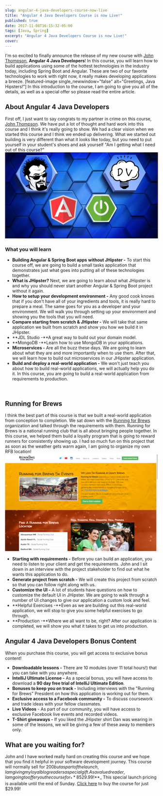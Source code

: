 ```yaml
---
slug: angular-4-java-developers-course-now-live
title: "Angular 4 Java Developers Course is now Live!"
published: true
date: 2017-11-08T16:15:32-05:00
tags: [Java, Spring]
excerpt: "Angular 4 Java Developers Course is now Live!"
cover: 
---
```


<span style="font-weight: 400;">I'm so excited to finally announce the release of my new course with [John Thompson](https://springframework.guru), **Angular 4 Java Developers**! In this course, you will learn how to build applications using some of the hottest technologies in the industry today, including Spring Boot and Angular. These are two of our favorite technologies to work with right now, it really makes developing applications a breeze.</span> \[featured-image single\_newwindow="false" alt="Greetings, Java Hipsters!"\] In this introduction to the course, I am going to give you all of the details, as well as a special offer so please read the entire article. 

## About Angular 4 Java Developers

First off, I just want to say congrats to my partner in crime on this course, [John Thompson](https://springframework.guru). We have put a lot of thought and hard work into this course and I think it's really going to show. We had a clear vision when we started this course and I think we ended up delivering. What we started out building is very different than what it looks like today, but you need to put yourself in your student's shoes and ask yourself "Am I getting what I need out of this course?"  [![Angular 4 Java Developers](./UdemyJohnDan02-1024x576.png)](https://therealdanvega.com/wp-content/uploads/2017/11/UdemyJohnDan02.png)

### What you will learn

*   **Building Angular & Spring Boot apps** **without JHipster -** To start this course off, we are going to build a small tasks application that demonstrates just what goes into putting all of these technologies together.
*   **What is JHipster?** Next, we are going to learn about what JHipster is and why you should never start another Angular & Spring Boot project without it again.
*   **How to setup your development environment -** Any good cook knows that if you don't have all of your ingredients and tools, it is really hard to prepare a meal. The same goes for you as a developer and your environment. We will walk you through setting up your environment and showing you the tools that you will need.
*   **Compare starting from scratch & JHipster -** We will take that same application we built from scratch and show you how we build it in JHipster.
*   **JDL Studio -**A great way to build out your domain model.
*   **MongoDB -**Learn how to use MongoDB in your applications.
*   **Microservices -** Are all the buzz these days. We are going to learn about what they are and more importantly when to use them. After that, we will learn how to build out microservices in our JHipster application.
*   **Build and deploy a real-world application -** We won't just teach you about how to build real-world applications, we will actually help you do it. In this course, you are going to build a real-world application from requirements to production.

 

## Running for Brews

I think the best part of this course is that we built a real-world application from conception to completion. We sat down with the [Running for Brews](http://runningforbrews.com/) organization and talked through the requirements with them. Running for Brews is a national running club that is all about bringing people together. In this course, we helped them build a loyalty program that is going to reward runners for consistently showing up. I had so much fun on this project that as soon as the weather gets warm again, I am going to organize my own RFB location!  [![Running for Brews](./2017-11-08_07-37-19-1024x647.png)](https://therealdanvega.com/wp-content/uploads/2017/11/2017-11-08_07-37-19.png)

*   **Starting with requirements -** Before you can build an application, you need to listen to your client and get the requirements. John and I sit down in an interview with the project stakeholder to find out what he wants this application to do.
*   **Generate project from scratch -** We will create this project from scratch so that you can follow right along with us.
*   **Customize the UI -** A lot of students have questions on how to customize the default UI in JHipster. We are going to walk through a number of UI changes to give our application a custom look and feel.
*   **Helpful Exercises -**Even as we are building out this real-world application, we will stop to give you some helpful exercises to go through.
*   **Production -**Where we all want to be, right? After our application is completed, we will show you what it takes to get us into production.

## Angular 4 Java Developers Bonus Content

When you purchase this course, you will get access to exclusive bonus content!

*   **Downloadable lessons -** There are 10 modules (over 11 total hours!) that you can take with you anywhere.
*   **IntelliJ Ultimate License -** As a special bonus, you will have access to download a **90 day free trial of IntelliJ Ultimate Edition**.
*   **Bonuses to keep you on track -** Including interviews with the "Running for Brews" President on how this application is working out for them.
*   **Exclusive access to a Facebook community -** To discuss coursework and trade ideas with your fellow classmates.
*   **Live Videos** - As part of our community, you will have access to exclusive Facebook live events and recorded videos.
*   **T-Shirt giveaways -** If you liked the JHipster shirt Dan was wearing in some of the lessons, we will be giving a few of these away to members only.

## What are you waiting for?

John and I have worked really hard on creating this course and we hope that you find it helpful in your software development journey. This course will normally sell for $200 but as part of the launch, I am giving my loyal blog readers a special gift. As a valued reader, I am going to offer you the course for _**85% off regular price!**_ Yep, you can get access to over 11 hours of content for just _**$29.99!**_ This special launch pricing is available until the end of <span style="aBn"><span style="aQJ">Sunday</span></span>. [Click here](https://therealdanvega.teachable.com/p/jhipster/?product_id=456739&coupon_code=TRDVLAUNCH_2999) to buy the course for just $29.99!